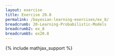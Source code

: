 ```yaml
---
layout: exercise
title: Exercise 20.8
permalink: /bayesian-learning-exercises/ex_8/
breadcrumb: 20-Learning-Probabilistic-Models
breadcrumb2: ex_8
breadcrumb5: ex20.8
---
```


{% include mathjax_support %}

